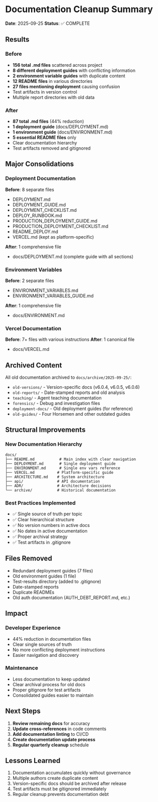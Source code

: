# Documentation Cleanup Summary

**Date**: 2025-09-25
**Status**: ✅ COMPLETE

## Results

### Before
- **156 total .md files** scattered across project
- **8 different deployment guides** with conflicting information
- **2 environment variable guides** with duplicate content
- **12 README files** in various directories
- **27 files mentioning deployment** causing confusion
- Test artifacts in version control
- Multiple report directories with old data

### After
- **87 total .md files** (44% reduction)
- **1 deployment guide** (docs/DEPLOYMENT.md)
- **1 environment guide** (docs/ENVIRONMENT.md)
- **5 essential README files** only
- Clear documentation hierarchy
- Test artifacts removed and gitignored

## Major Consolidations

### Deployment Documentation
**Before**: 8 separate files
- DEPLOYMENT.md
- DEPLOYMENT_GUIDE.md
- DEPLOYMENT_CHECKLIST.md
- DEPLOY_RUNBOOK.md
- PRODUCTION_DEPLOYMENT_GUIDE.md
- PRODUCTION_DEPLOYMENT_CHECKLIST.md
- README_DEPLOY.md
- VERCEL.md (kept as platform-specific)

**After**: 1 comprehensive file
- docs/DEPLOYMENT.md (complete guide with all sections)

### Environment Variables
**Before**: 2 separate files
- ENVIRONMENT_VARIABLES.md
- ENVIRONMENT_VARIABLES_GUIDE.md

**After**: 1 comprehensive file
- docs/ENVIRONMENT.md

### Vercel Documentation
**Before**: 7+ files with various instructions
**After**: 1 canonical file
- docs/VERCEL.md

## Archived Content

All old documentation archived to `docs/archive/2025-09-25/`:
- `old-versions/` - Version-specific docs (v6.0.4, v6.0.5, v6.0.6)
- `old-reports/` - Date-stamped reports and old analysis
- `teaching/` - Agent teaching documentation
- `forensics/` - Debug and investigation files
- `deployment-docs/` - Old deployment guides (for reference)
- `old-guides/` - Four Horsemen and other outdated guides

## Structural Improvements

### New Documentation Hierarchy
```
docs/
├── README.md           # Main index with clear navigation
├── DEPLOYMENT.md       # Single deployment guide
├── ENVIRONMENT.md      # Single env vars reference
├── VERCEL.md          # Platform-specific guide
├── ARCHITECTURE.md    # System architecture
├── api/               # API documentation
├── ADR/               # Architecture decisions
└── archive/           # Historical documentation
```

### Best Practices Implemented
- ✅ Single source of truth per topic
- ✅ Clear hierarchical structure
- ✅ No version numbers in active docs
- ✅ No dates in active documentation
- ✅ Proper archival strategy
- ✅ Test artifacts in .gitignore

## Files Removed
- Redundant deployment guides (7 files)
- Old environment guides (1 file)
- Test-results directory (added to .gitignore)
- Date-stamped reports
- Duplicate READMEs
- Old auth documentation (AUTH_DEBT_REPORT.md, etc.)

## Impact

### Developer Experience
- 44% reduction in documentation files
- Clear single sources of truth
- No more conflicting deployment instructions
- Easier navigation and discovery

### Maintenance
- Less documentation to keep updated
- Clear archival process for old docs
- Proper gitignore for test artifacts
- Consolidated guides easier to maintain

## Next Steps

1. **Review remaining docs** for accuracy
2. **Update cross-references** in code comments
3. **Add documentation linting** to CI/CD
4. **Create documentation update process**
5. **Regular quarterly cleanup** schedule

## Lessons Learned

1. Documentation accumulates quickly without governance
2. Multiple authors create duplicate content
3. Version-specific docs should be archived after release
4. Test artifacts must be gitignored immediately
5. Regular cleanup prevents documentation debt